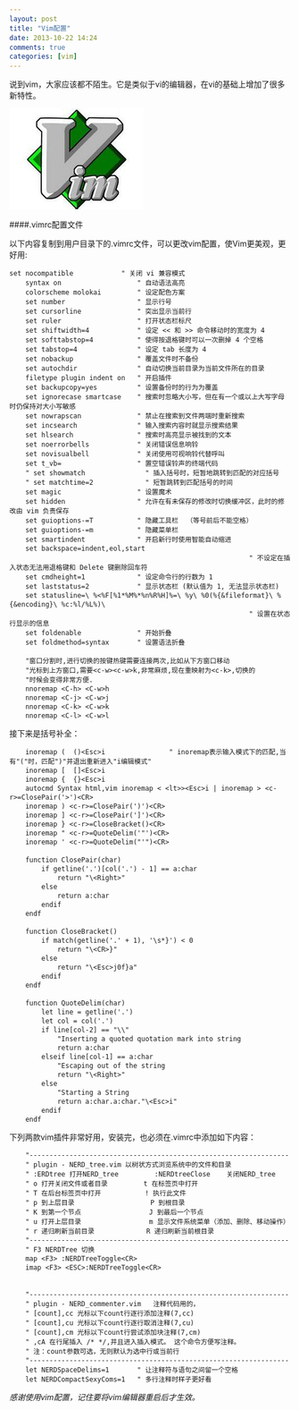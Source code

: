 ```yaml
---
layout: post
title: "Vim配置"
date: 2013-10-22 14:24
comments: true
categories: [vim]
---
```


说到vim，大家应该都不陌生。它是类似于vi的编辑器，在vi的基础上增加了很多新特性。

![图片无法显示](/images/posts/2013-10-22/vim.jpg "Vim图")

####.vimrc配置文件

以下内容复制到用户目录下的.vimrc文件，可以更改vim配置，使Vim更美观，更好用:

    set nocompatible            " 关闭 vi 兼容模式
		syntax on                   " 自动语法高亮
		colorscheme molokai         " 设定配色方案
		set number                  " 显示行号
		set cursorline              " 突出显示当前行
		set ruler                   " 打开状态栏标尺
		set shiftwidth=4            " 设定 << 和 >> 命令移动时的宽度为 4
		set softtabstop=4           " 使得按退格键时可以一次删掉 4 个空格
		set tabstop=4               " 设定 tab 长度为 4
		set nobackup                " 覆盖文件时不备份
		set autochdir               " 自动切换当前目录为当前文件所在的目录
		filetype plugin indent on   " 开启插件
		set backupcopy=yes          " 设置备份时的行为为覆盖
		set ignorecase smartcase    " 搜索时忽略大小写，但在有一个或以上大写字母时仍保持对大小写敏感
		set nowrapscan              " 禁止在搜索到文件两端时重新搜索
		set incsearch               " 输入搜索内容时就显示搜索结果
		set hlsearch                " 搜索时高亮显示被找到的文本
		set noerrorbells            " 关闭错误信息响铃
		set novisualbell            " 关闭使用可视响铃代替呼叫
		set t_vb=                   " 置空错误铃声的终端代码
		" set showmatch               " 插入括号时，短暂地跳转到匹配的对应括号
		" set matchtime=2             " 短暂跳转到匹配括号的时间
		set magic                   " 设置魔术
		set hidden                  " 允许在有未保存的修改时切换缓冲区，此时的修改由 vim 负责保存
		set guioptions-=T           " 隐藏工具栏  （等号前后不能空格）
		set guioptions-=m           " 隐藏菜单栏
		set smartindent             " 开启新行时使用智能自动缩进
		set backspace=indent,eol,start
																" 不设定在插入状态无法用退格键和 Delete 键删除回车符
		set cmdheight=1             " 设定命令行的行数为 1
		set laststatus=2            " 显示状态栏 (默认值为 1, 无法显示状态栏)
		set statusline=\ %<%F[%1*%M%*%n%R%H]%=\ %y\ %0(%{&fileformat}\ %{&encoding}\ %c:%l/%L%)\ 
																" 设置在状态行显示的信息
		set foldenable              " 开始折叠
		set foldmethod=syntax       " 设置语法折叠

		"窗口分割时,进行切换的按键热键需要连接两次,比如从下方窗口移动
		"光标到上方窗口,需要<c-w><c-w>k,非常麻烦,现在重映射为<c-k>,切换的
		"时候会变得非常方便.
		nnoremap <C-h> <C-w>h
		nnoremap <C-j> <C-w>j
		nnoremap <C-k> <C-w>k
		nnoremap <C-l> <C-w>l

接下来是括号补全：

		inoremap (	()<Esc>i				" inoremap表示输入模式下的匹配,当有"("时，匹配")"并退出重新进入"i编辑模式"
		inoremap [	[]<Esc>i
		inoremap {	{}<Esc>i
		autocmd Syntax html,vim inoremap < <lt>><Esc>i | inoremap > <c-r>=ClosePair('>')<CR>
		inoremap ) <c-r>=ClosePair(')')<CR>
		inoremap ] <c-r>=ClosePair(']')<CR>
		inoremap } <c-r>=CloseBracket()<CR>
		inoremap " <c-r>=QuoteDelim('"')<CR>
		inoremap ' <c-r>=QuoteDelim("'")<CR>

		function ClosePair(char)
			if getline('.')[col('.') - 1] == a:char
				return "\<Right>"
			else
				return a:char
			endif
		endf

		function CloseBracket()
			if match(getline('.' + 1), '\s*}') < 0
				return "\<CR>}"
			else
				return "\<Esc>j0f}a"
			endif
		endf

		function QuoteDelim(char)
			let line = getline('.')
			let col = col('.')
			if line[col-2] == "\\"
				"Inserting a quoted quotation mark into string
				return a:char
			elseif line[col-1] == a:char
				"Escaping out of the string
				return "\<Right>"
			else
				"Starting a String
				return a:char.a:char."\<Esc>i"
			endif
		endf
		
下列两款vim插件非常好用，安装完，也必须在.vimrc中添加如下内容：

		"-----------------------------------------------------------------
		" plugin - NERD_tree.vim 以树状方式浏览系统中的文件和目录
		" :ERDtree 打开NERD_tree         :NERDtreeClose    关闭NERD_tree
		" o 打开关闭文件或者目录         t 在标签页中打开
		" T 在后台标签页中打开           ! 执行此文件
		" p 到上层目录                   P 到根目录
		" K 到第一个节点                 J 到最后一个节点
		" u 打开上层目录                 m 显示文件系统菜单（添加、删除、移动操作）
		" r 递归刷新当前目录             R 递归刷新当前根目录
		"-----------------------------------------------------------------
		" F3 NERDTree 切换
		map <F3> :NERDTreeToggle<CR>
		imap <F3> <ESC>:NERDTreeToggle<CR>


		"-----------------------------------------------------------------
		" plugin - NERD_commenter.vim   注释代码用的，
		" [count],cc 光标以下count行逐行添加注释(7,cc)
		" [count],cu 光标以下count行逐行取消注释(7,cu)
		" [count],cm 光标以下count行尝试添加块注释(7,cm)
		" ,cA 在行尾插入 /* */,并且进入插入模式。 这个命令方便写注释。
		" 注：count参数可选，无则默认为选中行或当前行
		"-----------------------------------------------------------------
		let NERDSpaceDelims=1       " 让注释符与语句之间留一个空格
		let NERDCompactSexyComs=1   " 多行注释时样子更好看

_感谢使用vim配置，记住要将vim编辑器重启后才生效。_
